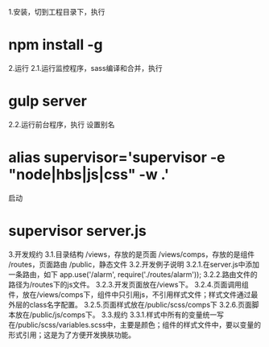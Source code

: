 1.安装，切到工程目录下，执行
# npm install -g
2.运行
2.1.运行监控程序，sass编译和合并，执行
# gulp server
2.2.运行前台程序，执行
设置别名
# alias supervisor='supervisor -e "node|hbs|js|css" -w .'
启动
# supervisor server.js
3.开发规约
3.1.目录结构
/views，存放的是页面
/views/comps，存放的是组件
/routes，页面路由
/public，静态文件
3.2.开发例子说明
3.2.1.在server.js中添加一条路由，如下
app.use('/alarm', require('./routes/alarm'));
3.2.2.路由文件的路径为/routes下的js文件。
3.2.3.开发页面放在/views下。
3.2.4.页面调用组件，放在/views/comps下，组件中只引用js，不引用样式文件；样式文件通过最外层的class名字配置。
3.2.5.页面样式放在/public/scss/comps下
3.2.6.页面脚本放在/public/js/comps下。
3.3.规约
3.3.1.样式中所有的变量统一写在/public/scss/variables.scss中，主要是颜色；组件的样式文件中，要以变量的形式引用；这是为了方便开发换肤功能。

